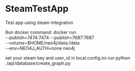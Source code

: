 # SteamTestApp
Test app using steam integration

Run docker command:
docker run \
    --publish=7474:7474 --publish=7687:7687 \
    --volume=$HOME/neo4j/data:/data \
    --env=NEO4J_AUTH=none neo4j

set your steam key and user_id in local.config.ini 
run python ./api/database/create_graph.py
